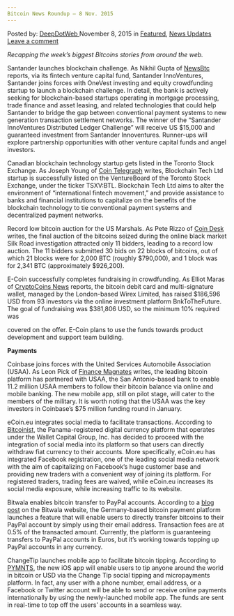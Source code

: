 ```yaml
---
Bitcoin News Roundup – 8 Nov. 2015
---
```

<article class="post-listing post-12043 post type-post status-publish format-standard has-post-thumbnail hentry  tag-2524 tag-bitcoin tag-news tag-nov tag-roundup">
<div class="post-inner">
<span>Posted by: <a href="https://www.deepdotweb.com/author/admin/" title="">DeepDotWeb </a></span>
<span>November 8, 2015</span>
<span>in <a href="https://www.deepdotweb.com/category/deepdot-news/" rel="category tag">Featured</a>, <a href="https://www.deepdotweb.com/category/news-updates/" rel="category tag">News Updates</a></span>
<span><a href="https://www.deepdotweb.com/2015/11/08/bitcoin-news-roundup-8-nov-2015/#respond">Leave a comment</a></span>


<p><em>Recapping the week&#8217;s biggest Bitcoins stories from around the web. </em></p>
<p>Santander launches blockchain challenge. As Nikhil Gupta of <a href="http://www.newsbtc.com/2015/11/05/santander-launches-blockchain-challenge/">NewsBtc</a> reports, via its fintech venture capital fund, Santander InnoVentures, Santander joins forces with OneVest investing and equity crowdfunding startup to launch a blockchain challenge. In detail, the bank is actively seeking for blockchain-based startups operating in mortgage processing, trade finance and asset leasing, and related technologies that could help Santander to bridge the gap between conventional payment systems to new generation transaction settlement networks. The winner of the “Santander InnoVentures Distributed Ledger Challenge” will receive US $15,000 and guaranteed investment from Santander Innoventures. Runner-ups will explore partnership opportunities with other venture capital funds and angel investors.</p>
<p>Canadian blockchain technology startup gets listed in the Toronto Stock Exchange. As Joseph Young of <a href="http://cointelegraph.com/news/115564/first-blockchain-company-goes-public-on-toronto-stock-exchange">Coin Telegraph</a> writes, Blockchain Tech Ltd startup is successfully listed on the VentureBoard of the Toronto Stock Exchange, under the ticker TSXV:BTL. Blockchain Tech Ltd aims to alter the environment of “international fintech movement,” and provide assistance to banks and financial institutions to capitalize on the benefits of the blockchain technology to tie conventional payment systems and decentralized payment networks.</p>
<p>Record low bitcoin auction for the US Marshals. As Pete Rizzo of <a href="http://www.coindesk.com/bidder-turnout-low-silk-road-bitcoin-auction/">Coin Desk</a> writes, the final auction of the bitcoins seized during the online black market Silk Road investigation attracted only 11 bidders, leading to a record low auction. The 11 bidders submitted 30 bids on 22 blocks of bitcoins, out of which 21 blocks were for 2,000 BTC (roughly $790,000), and 1 block was for 2,341 BTC (approximately $926,200).</p>
<p>E-Coin successfully completes fundraising in crowdfunding. As Elliot Maras of <a href="https://www.cryptocoinsnews.com/e-coin-bitcoin-debit-card-raises-186596-crowdfunding-support-growth/">CryptoCoins News</a> reports, the bitcoin debit card and multi-signature wallet, managed by the London-based Wirex Limited, has raised $186,596 USD from 93 investors via the online investment platform BnkToTheFuture. The goal of fundraising was $381,806 USD, so the minimum 10% required was</p>
<p>covered on the offer. E-Coin plans to use the funds towards product development and support team building.</p>
<p><strong>Payments</strong></p>
<p>Coinbase joins forces with the United Services Automobile Association (USAA). As Leon Pick of <a href="http://www.financemagnates.com/cryptocurrency/news/usaa-piloting-integration-of-coinbase-wallet-balances-in-online-banking/">Finance Magnates</a> writes, the leading bitcoin platform has partnered with USAA, the San Antonio-based bank to enable 11.2 million USAA members to follow their bitcoin balance via online and mobile banking. The new mobile app, still on pilot stage, will cater to the members of the military. It is worth noting that the USAA was the key investors in Coinbase’s $75 million funding round in January.</p>
<p>eCoin.eu integrates social media to facilitate transactions. According to <a href="http://insidebitcoins.com/news/ecoin-eu-trading-platform-integrates-social-media-and-fiat-withdrawal/35641">Bitcoinist</a>, the Panama-registered digital currency platform that operates under the Wallet Capital Group, Inc. has decided to proceed with the integration of social media into its platform so that users can directly withdraw fiat currency to their accounts. More specifically, eCoin.eu has integrated Facebook registration, one of the leading social media network with the aim of capitalizing on Facebook’s huge customer base and providing new traders with a convenient way of joining its platform. For registered traders, trading fees are waived, while eCoin.eu increases its social media exposure, while increasing traffic to its website.</p>
<p>Bitwala enables bitcoin transfer to PayPal accounts. According to a <a href="http://about.bitwa.la/send-bitcoin-to-paypal-account/">blog post</a> on the Bitwala website, the Germany-based bitcoin payment platform launches a feature that will enable users to directly transfer bitcoins to their PayPal account by simply using their email address. Transaction fees are at 0.5% of the transacted amount. Currently, the platform is guaranteeing transfers to PayPal accounts in Euros, but it’s working towards topping up PayPal accounts in any currency.</p>
<p>ChangeTip launches mobile app to facilitate bitcoin tipping. According to <a href="http://www.pymnts.com/news/2015/changetips-new-app-enables-bitcoin-tips/">PYMNTS</a>, the new iOS app will enable users to tip anyone around the world in bitcoin or USD via the Change Tip social tipping and micropayments platform. In fact, any user with a phone number, email address, or a Facebook or Twitter account will be able to send or receive online payments internationally by using the newly-launched mobile app. The funds are sent in real-time to top off the users’ accounts in a seamless way.</p>
</div>
<span style="display:none"><a href="https://www.deepdotweb.com/tag/2015/" rel="tag">2015</a> <a href="https://www.deepdotweb.com/tag/bitcoin/" rel="tag">bitcoin</a> <a href="https://www.deepdotweb.com/tag/news/" rel="tag">news</a> <a href="https://www.deepdotweb.com/tag/nov/" rel="tag">nov</a> <a href="https://www.deepdotweb.com/tag/roundup/" rel="tag">roundup</a></span> <span style="display:none" class="updated">2015-11-08